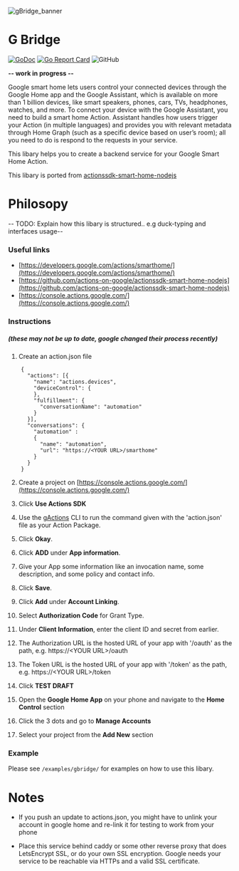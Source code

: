![gBridge_banner](https://user-images.githubusercontent.com/28186014/71015708-5d70bd00-20f4-11ea-88a8-976b19ccbd7f.png)

# G Bridge
[![GoDoc](https://godoc.org/github.com/pborges/gbridge?status.svg)](https://godoc.org/github.com/pborges/gbridge) [![Go Report Card](https://goreportcard.com/badge/github.com/pborges/gbridge)](https://goreportcard.com/report/github.com/pborges/gbridge) ![GitHub](https://img.shields.io/github/license/pborges/gbridge)


**-- work in progress --** 

Google smart home lets users control your connected devices through the Google Home app and the Google Assistant, which is available on more than 1 billion devices, like smart speakers, phones, cars, TVs, headphones, watches, and more. To connect your device with the Google Assistant, you need to build a smart home Action. Assistant handles how users trigger your Action (in multiple languages) and provides you with relevant metadata through Home Graph (such as a specific device based on user’s room); all you need to do is respond to the requests in your service.

This libary helps you to create a backend service for your Google Smart Home Action. 

This libary is ported from [actionssdk-smart-home-nodejs](https://github.com/actions-on-google/actionssdk-smart-home-nodejs)

# Philosopy
-- TODO: Explain how this libary is structured.. e.g duck-typing and interfaces usage--

### Useful links
* [https://developers.google.com/actions/smarthome/](https://developers.google.com/actions/smarthome/)
* [https://github.com/actions-on-google/actionssdk-smart-home-nodejs](https://github.com/actions-on-google/actionssdk-smart-home-nodejs)
* [https://console.actions.google.com/](https://console.actions.google.com/)

### Instructions 
##### (these may not be up to date, google changed their process recently)
1. Create an action.json file
```
    {
      "actions": [{
        "name": "actions.devices",
        "deviceControl": {
        },
        "fulfillment": {
          "conversationName": "automation"
        }
      }],
      "conversations": {
        "automation" :
        {
          "name": "automation",
          "url": "https://<YOUR URL>/smarthome"
        }
      }
    }
```

2. Create a project on [https://console.actions.google.com/](https://console.actions.google.com/)

3. Click **Use Actions SDK**

4. Use the [gActions](https://developers.google.com/actions/tools/gactions-cli) CLI to run the command given with the 'action.json' file as your Action Package.

5. Click **Okay**.

6. Click **ADD** under **App information**.

7. Give your App some information like an invocation name, some description, and some policy and contact info.

8. Click **Save**.

9. Click **Add** under **Account Linking**.

10. Select **Authorization Code** for Grant Type.

11. Under **Client Information**, enter the client ID and secret from earlier.

12. The Authorization URL is the hosted URL of your app with '/oauth' as the path, e.g. https://&lt;YOUR URL&gt;/oauth

13. The Token URL is the hosted URL of your app with '/token' as the path, e.g. https://&lt;YOUR URL&gt;/token

14. Click **TEST DRAFT**

15. Open the **Google Home App** on your phone and navigate to the **Home Control** section

15. Click the 3 dots and go to **Manage Accounts**

16. Select your project from the **Add New** section


### Example
Please see `/examples/gbridge/` for examples on how to use this libary. 


# Notes
* If you push an update to actions.json, you might have to unlink your account in google home and re-link it for testing to work from your phone

* Place this service behind caddy or some other reverse proxy that does LetsEncrypt SSL, or do your own SSL encryption. Google needs your service to be reachable via HTTPs and a valid SSL certificate.  
